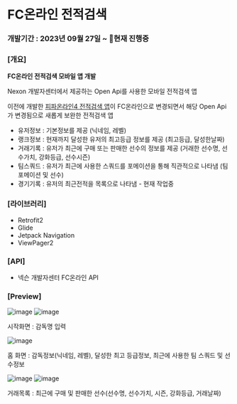# FC온라인 전적검색
### 개발기간 : 2023년 09월 27일 ~ 현재 진행중

### [개요]

**FC온라인 전적검색 모바일 앱 개발**

Nexon 개발자센터에서 제공하는 Open Api를 사용한 모바일 전적검색 앱

이전에 개발한 [피파온라인4 전적검색 앱](https://github.com/KHJ-11/FIFA_Search/)이
FC온라인으로 변경되면서 해당 Open Api가 변경됨으로 새롭게 보완한 전적검색 앱
 
* 유저정보 : 기본정보를 제공 (닉네임, 레벨)
* 랭크정보 : 현재까지 달성한 유저의 최고등급 정보를 제공 (최고등급, 달성한날짜)
* 거래기록 : 유저가 최근에 구매 또는 판매한 선수의 정보를 제공 (거래한 선수명, 선수가치, 강화등급, 선수시즌)
* 팀스쿼드 : 유저가 최근에 사용한 스쿼드를 포메이션을 통해 직관적으로 나타냄 (팀 포메이션 및 선수)
* 경기기록 : 유저의 최근전적을 목록으로 나타냄 - 현재 작업중

### [라이브러리]
* Retrofit2
* Glide
* Jetpack Navigation
* ViewPager2

### [API]
* 넥슨 개발자센터 FC온라인 API

### [Preview]
![image](https://github.com/KHJ-11/FC_Online/assets/72050086/cc015bfc-54a1-4484-a917-a486ba6004d4)
![image](https://github.com/KHJ-11/FC_Online/assets/72050086/5a4be556-f7c6-4645-a378-f986ea7a6876)


시작화면 : 감독명 입력


![image](https://github.com/KHJ-11/FC_Online/assets/72050086/e95274f0-0161-4d0f-aa69-4d1e328cdff0)


홈 화면 : 감독정보(닉네임, 레벨), 달성한 최고 등급정보, 최근에 사용한 팀 스쿼드 및 선수정보


![image](https://github.com/KHJ-11/FC_Online/assets/72050086/36af249b-d7fa-4f51-b720-1a3730a30b41)
![image](https://github.com/KHJ-11/FC_Online/assets/72050086/1b87613b-f0ba-4825-8da9-927a89b52761)


거래목록 : 최근에 구매 및 판매한 선수(선수명, 선수가치, 시즌, 강화등급, 거래날짜)
